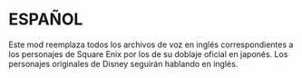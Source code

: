 # ESPAÑOL

Este mod reemplaza todos los archivos de voz en inglés correspondientes a los personajes de Square Enix por los de su doblaje oficial en japonés.
Los personajes originales de Disney seguirán hablando en inglés.


